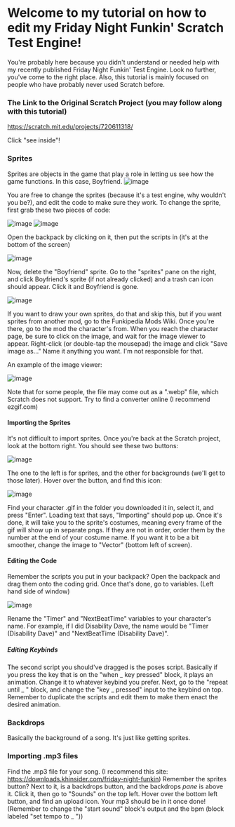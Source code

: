 # Welcome to my tutorial on how to edit my Friday Night Funkin' Scratch Test Engine!

You're probably here because you didn't understand or needed help with my recently published Friday Night Funkin' Test Engine. Look no further, you've come to the right place. Also, this tutorial is mainly focused on people who have probably never used Scratch before.

### The Link to the Original Scratch Project (you may follow along with this tutorial)

https://scratch.mit.edu/projects/720611318/

Click "see inside"!

### Sprites

Sprites are objects in the game that play a role in letting us see how the game functions. In this case, Boyfriend.
![image](https://user-images.githubusercontent.com/110993906/183939759-46c0c688-8602-4f1c-b9e0-fd1901d9a5d6.png)

You are free to change the sprites (because it's a test engine, why wouldn't you be?), and edit the code to make sure they work. To change the sprite, first grab these two pieces of code:

![image](https://user-images.githubusercontent.com/110993906/183940518-df99af8d-71e5-4230-aec1-b55eb4a40df1.png)
![image](https://user-images.githubusercontent.com/110993906/183940551-f865565f-0cc0-429f-875c-8b2e0ec973e4.png)

Open the backpack by clicking on it, then put the scripts in (it's at the bottom of the screen)

![image](https://user-images.githubusercontent.com/110993906/183941034-493b341c-08e9-4cc0-84c7-5c4ce17fb06d.png)

Now, delete the "Boyfriend" sprite. Go to the "sprites" pane on the right, and click Boyfriend's sprite (if not already clicked) and a trash can icon should appear. Click it and Boyfriend is gone.

![image](https://user-images.githubusercontent.com/110993906/183942627-3eb067a8-ef71-43b8-a64e-dfa777f1326e.png)

If you want to draw your own sprites, do that and skip this, but if you want sprites from another mod, go to the Funkipedia Mods Wiki. Once you're there, go to the mod the character's from. When you reach the character page, be sure to click on the image, and wait for the image viewer to appear. Right-click (or double-tap the mousepad) the image and click "Save image as..." Name it anything you want. I'm not responsible for that.

An example of the image viewer:

![image](https://user-images.githubusercontent.com/110993906/183944676-d0b6ce09-9245-457e-8b70-984a534bea18.png)

Note that for some people, the file may come out as a ".webp" file, which Scratch does not support. Try to find a converter online (I recommend ezgif.com)

#### Importing the Sprites
It's not difficult to import sprites. Once you're back at the Scratch project, look at the bottom right. You should see these two buttons:

![image](https://user-images.githubusercontent.com/110993906/183945953-c5847910-16b7-4e82-95ea-b043523465e6.png)

The one to the left is for sprites, and the other for backgrounds (we'll get to those later). Hover over the button, and find this icon:

![image](https://user-images.githubusercontent.com/110993906/183947180-a49c0ed2-6f09-4c91-bd8c-bb177c5342ab.png)

Find your character .gif in the folder you downloaded it in, select it, and press "Enter". Loading text that says, "Importing" should pop up. Once it's done, it will take you to the sprite's costumes, meaning every frame of the gif will show up in separate pngs. If they are not in order, order them by the number at the end of your costume name. If you want it to be a bit smoother, change the image to "Vector" (bottom left of screen).

#### Editing the Code

Remember the scripts you put in your backpack? Open the backpack and drag them onto the coding grid. Once that's done, go to variables. (Left hand side of window)

![image](https://user-images.githubusercontent.com/110993906/183953921-87e2152f-c659-4e55-a6a3-f84d75edd3c2.png)

Rename the "Timer" and "NextBeatTime" variables to your character's name. For example, if I did Disability Dave, the name would be "Timer (Disability Dave)" and "NextBeatTime (Disability Dave)".

##### Editing Keybinds

The second script you should've dragged is the poses script. Basically if you press the key that is on the "when _ key pressed" block, it plays an animation. Change it to whatever keybind you prefer. Next, go to the "repeat until _ " block, and change the "key _ pressed" input to the keybind on top. Remember to duplicate the scripts and edit them to make them enact the desired animation.

### Backdrops

Basically the background of a song. It's just like getting sprites.

### Importing .mp3 files

Find the .mp3 file for your song. (I recommend this site: https://downloads.khinsider.com/friday-night-funkin) Remember the sprites button? Next to it, is a backdrops button, and the backdrops _pane_ is above it. Click it, then go to "Sounds" on the top left. Hover over the bottom left button, and find an upload icon. Your mp3 should be in it once done! (Remember to change the "start sound" block's output and the bpm (block labeled "set tempo to _ "))
